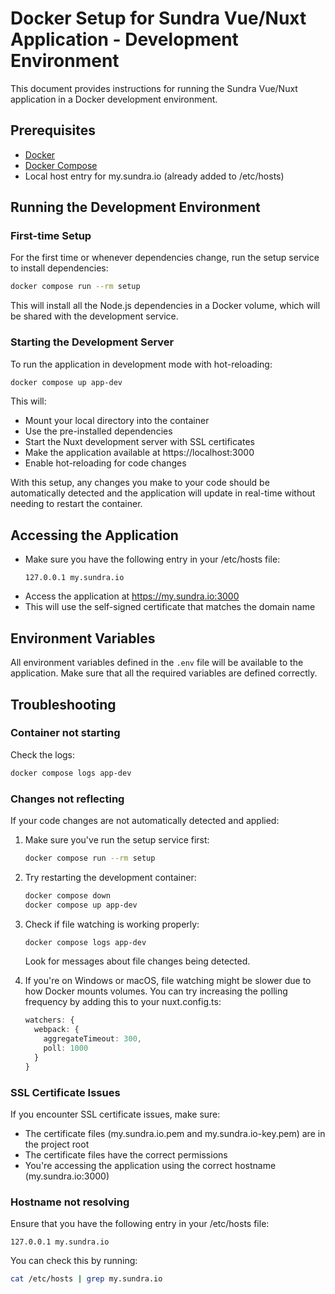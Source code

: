 # Docker Setup for Sundra Vue/Nuxt Application - Development Environment

This document provides instructions for running the Sundra Vue/Nuxt application in a Docker development environment.

## Prerequisites

- [Docker](https://docs.docker.com/get-docker/)
- [Docker Compose](https://docs.docker.com/compose/install/)
- Local host entry for my.sundra.io (already added to /etc/hosts)

## Running the Development Environment

### First-time Setup

For the first time or whenever dependencies change, run the setup service to install dependencies:

```bash
docker compose run --rm setup
```

This will install all the Node.js dependencies in a Docker volume, which will be shared with the development service.

### Starting the Development Server

To run the application in development mode with hot-reloading:

```bash
docker compose up app-dev
```

This will:
- Mount your local directory into the container
- Use the pre-installed dependencies
- Start the Nuxt development server with SSL certificates
- Make the application available at https://localhost:3000
- Enable hot-reloading for code changes

With this setup, any changes you make to your code should be automatically detected and the application will update in real-time without needing to restart the container.

## Accessing the Application

   - Make sure you have the following entry in your /etc/hosts file:
     ```
     127.0.0.1 my.sundra.io
     ```
   - Access the application at https://my.sundra.io:3000
   - This will use the self-signed certificate that matches the domain name

## Environment Variables

All environment variables defined in the `.env` file will be available to the application. Make sure that all the required variables are defined correctly.

## Troubleshooting

### Container not starting

Check the logs:

```bash
docker compose logs app-dev
```

### Changes not reflecting

If your code changes are not automatically detected and applied:

1. Make sure you've run the setup service first:
   ```bash
   docker compose run --rm setup
   ```

2. Try restarting the development container:
   ```bash
   docker compose down
   docker compose up app-dev
   ```

3. Check if file watching is working properly:
   ```bash
   docker compose logs app-dev
   ```
   Look for messages about file changes being detected.

4. If you're on Windows or macOS, file watching might be slower due to how Docker mounts volumes. You can try increasing the polling frequency by adding this to your nuxt.config.ts:
   ```typescript
   watchers: {
     webpack: {
       aggregateTimeout: 300,
       poll: 1000
     }
   }
   ```

### SSL Certificate Issues

If you encounter SSL certificate issues, make sure:
- The certificate files (my.sundra.io.pem and my.sundra.io-key.pem) are in the project root
- The certificate files have the correct permissions
- You're accessing the application using the correct hostname (my.sundra.io:3000)

### Hostname not resolving

Ensure that you have the following entry in your /etc/hosts file:

```
127.0.0.1 my.sundra.io
```

You can check this by running:

```bash
cat /etc/hosts | grep my.sundra.io
```

